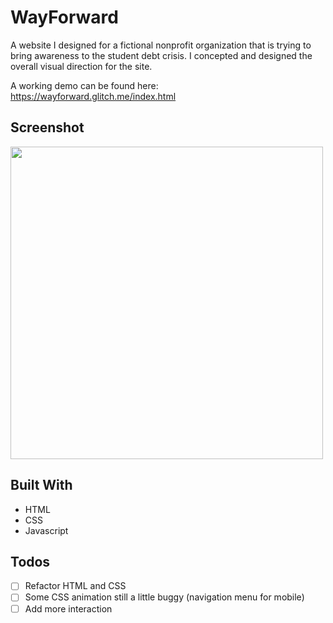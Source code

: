 # WayForward

A website I designed for a fictional nonprofit organization that is trying to bring awareness to the student debt crisis. I concepted and designed the overall visual direction for the site.

A working demo can be found here: https://wayforward.glitch.me/index.html

## Screenshot
<img src="https://user-images.githubusercontent.com/74733659/165551468-c6e2a450-6f88-4013-bd28-181b02724edf.png" width=500>

## Built With
- HTML
- CSS
- Javascript



## Todos
- [ ] Refactor HTML and CSS
- [ ] Some CSS animation still a little buggy (navigation menu for mobile)
- [ ] Add more interaction
